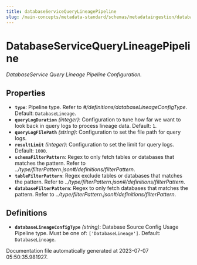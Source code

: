 ```yaml
---
title: databaseServiceQueryLineagePipeline
slug: /main-concepts/metadata-standard/schemas/metadataingestion/databaseservicequerylineagepipeline
---
```


# DatabaseServiceQueryLineagePipeline

*DatabaseService Query Lineage Pipeline Configuration.*

## Properties

- **`type`**: Pipeline type. Refer to *#/definitions/databaseLineageConfigType*. Default: `DatabaseLineage`.
- **`queryLogDuration`** *(integer)*: Configuration to tune how far we want to look back in query logs to process lineage data. Default: `1`.
- **`queryLogFilePath`** *(string)*: Configuration to set the file path for query logs.
- **`resultLimit`** *(integer)*: Configuration to set the limit for query logs. Default: `1000`.
- **`schemaFilterPattern`**: Regex to only fetch tables or databases that matches the pattern. Refer to *../type/filterPattern.json#/definitions/filterPattern*.
- **`tableFilterPattern`**: Regex exclude tables or databases that matches the pattern. Refer to *../type/filterPattern.json#/definitions/filterPattern*.
- **`databaseFilterPattern`**: Regex to only fetch databases that matches the pattern. Refer to *../type/filterPattern.json#/definitions/filterPattern*.
## Definitions

- **`databaseLineageConfigType`** *(string)*: Database Source Config Usage Pipeline type. Must be one of: `['DatabaseLineage']`. Default: `DatabaseLineage`.


Documentation file automatically generated at 2023-07-07 05:50:35.981927.
